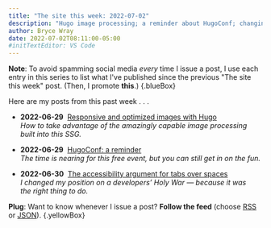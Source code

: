 ```yaml
---
title: "The site this week: 2022-07-02"
description: "Hugo image processing; a reminder about HugoConf; changing sides in a Holy War."
author: Bryce Wray
date: 2022-07-02T08:11:00-05:00
#initTextEditor: VS Code
---
```


**Note**: To avoid spamming social media *every* time I issue a post, I use each entry in this series to list what I've published since the previous "The site this week" post. (Then, I promote **this**.)
{.blueBox}

Here are my posts from this past week . . .

- <span class="sansSerif"><strong class="pokey">2022-06-29</strong></span>&nbsp;&nbsp;[Responsive and optimized images with Hugo](/posts/2022/06/responsive-optimized-images-hugo/)\
*How to take advantage of the amazingly capable image processing built into this SSG.*

- <span class="sansSerif"><strong class="pokey">2022-06-29</strong></span>&nbsp;&nbsp;[HugoConf: a reminder](/posts/2022/06/hugoconf-reminder/)\
*The time is nearing for this free event, but you can still get in on the fun.*

- <span class="sansSerif"><strong class="pokey">2022-06-30</strong></span>&nbsp;&nbsp;[The accessibility argument for tabs over spaces](/posts/2022/06/accessibility-argument-tabs-spaces/)\
*I changed my position on a developers’ Holy War — because it was the right thing to do.*

**Plug**: Want to know whenever I issue a post? **Follow the feed** (choose [RSS](/index.xml) or [JSON](/index.json)).
{.yellowBox}
